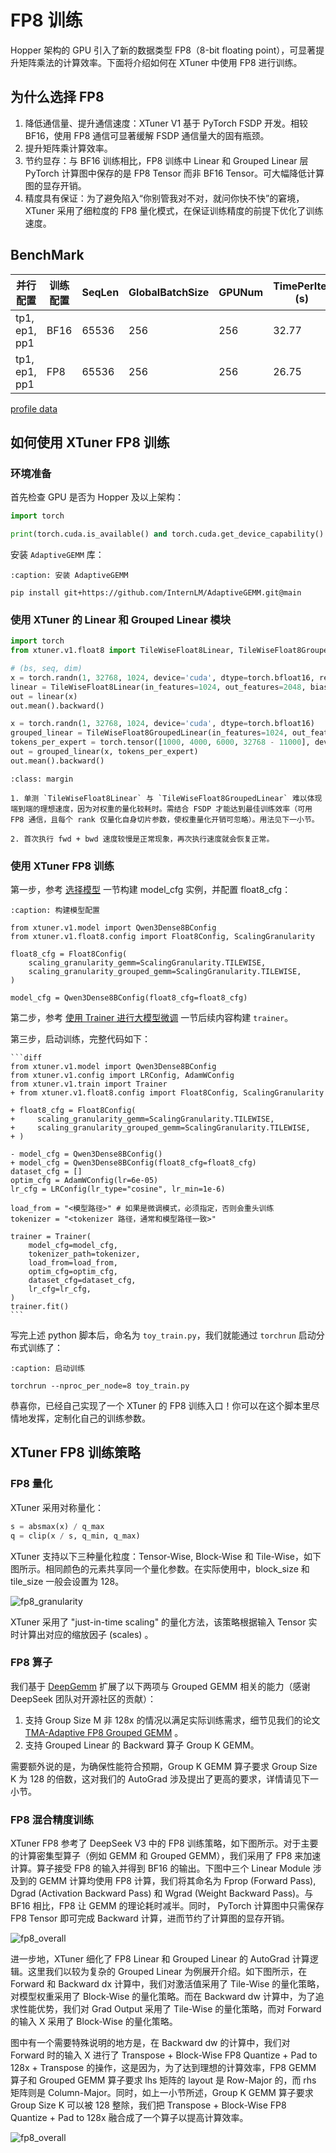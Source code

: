 # FP8 训练

Hopper 架构的 GPU 引入了新的数据类型 FP8（8-bit floating point），可显著提升矩阵乘法的计算效率。下面将介绍如何在 XTuner 中使用 FP8 进行训练。

## 为什么选择 FP8

1. 降低通信量、提升通信速度：XTuner V1 基于 PyTorch FSDP 开发。相较 BF16，使用 FP8 通信可显著缓解 FSDP 通信量大的固有瓶颈。
2. 提升矩阵乘计算效率。
3. 节约显存：与 BF16 训练相比，FP8 训练中 Linear 和 Grouped Linear 层 PyTorch 计算图中保存的是 FP8 Tensor 而非 BF16 Tensor。可大幅降低计算图的显存开销。
4. 精度具有保证：为了避免陷入“你别管我对不对，就问你快不快”的窘境，XTuner 采用了细粒度的 FP8 量化模式，在保证训练精度的前提下优化了训练速度。

## BenchMark

并行配置 | 训练配置 | SeqLen | GlobalBatchSize | GPUNum | TimePerIter (s) | Tokens/GPU/Second
-- | -- | -- | -- | -- | -- | --
tp1, ep1, pp1 | BF16 | 65536 | 256 | 256 | 32.77 | 2000
tp1, ep1, pp1 | FP8  | 65536 | 256 | 256 | 26.75 | 2450

[profile data](https://drive.google.com/file/d/1TW-DbsUCckKJS36-5YHJo73L1Nvlpv6h/view?usp=sharing)

## 如何使用 XTuner FP8 训练

### 环境准备

首先检查 GPU 是否为 Hopper 及以上架构：

```python
import torch

print(torch.cuda.is_available() and torch.cuda.get_device_capability() >= (8, 9))
```

安装 `AdaptiveGEMM` 库：

```{code-block} shell
:caption: 安装 AdaptiveGEMM

pip install git+https://github.com/InternLM/AdaptiveGEMM.git@main
```

### 使用 XTuner 的 Linear 和 Grouped Linear 模块

```python
import torch
from xtuner.v1.float8 import TileWiseFloat8Linear, TileWiseFloat8GroupedLinear

# (bs, seq, dim)
x = torch.randn(1, 32768, 1024, device='cuda', dtype=torch.bfloat16, requires_grad=True)
linear = TileWiseFloat8Linear(in_features=1024, out_features=2048, bias=False, device='cuda', dtype=torch.bfloat16)
out = linear(x)
out.mean().backward()

x = torch.randn(1, 32768, 1024, device='cuda', dtype=torch.bfloat16)
grouped_linear = TileWiseFloat8GroupedLinear(in_features=1024, out_features=2048, num_routed_experts=4, moe_bias=False).to(dtype=torch.bfloat16, device='cuda')
tokens_per_expert = torch.tensor([1000, 4000, 6000, 32768 - 11000], device='cuda')
out = grouped_linear(x, tokens_per_expert)
out.mean().backward()
```

```{tip}
:class: margin

1. 单测 `TileWiseFloat8Linear` 与 `TileWiseFloat8GroupedLinear` 难以体现端到端的理想速度，因为对权重的量化较耗时。需结合 FSDP 才能达到最佳训练效率（可用 FP8 通信，且每个 rank 仅量化自身切片参数，使权重量化开销可忽略）。用法见下一小节。

2. 首次执行 fwd + bwd 速度较慢是正常现象，再次执行速度就会恢复正常。
```

### 使用 XTuner FP8 训练

第一步，参考 [选择模型](model-cfg) 一节构建 model_cfg 实例，并配置 float8_cfg：

```{code-block} python
:caption: 构建模型配置

from xtuner.v1.model import Qwen3Dense8BConfig
from xtuner.v1.float8.config import Float8Config, ScalingGranularity

float8_cfg = Float8Config(
    scaling_granularity_gemm=ScalingGranularity.TILEWISE,
    scaling_granularity_grouped_gemm=ScalingGranularity.TILEWISE,
)

model_cfg = Qwen3Dense8BConfig(float8_cfg=float8_cfg)
```

第二步，参考 [使用 Trainer 进行大模型微调](trainer-sft) 一节后续内容构建 `trainer`。

第三步，启动训练，完整代码如下：

````{toggle}
```diff
from xtuner.v1.model import Qwen3Dense8BConfig
from xtuner.v1.config import LRConfig, AdamWConfig
from xtuner.v1.train import Trainer
+ from xtuner.v1.float8.config import Float8Config, ScalingGranularity

+ float8_cfg = Float8Config(
+     scaling_granularity_gemm=ScalingGranularity.TILEWISE,
+     scaling_granularity_grouped_gemm=ScalingGranularity.TILEWISE,
+ )

- model_cfg = Qwen3Dense8BConfig()
+ model_cfg = Qwen3Dense8BConfig(float8_cfg=float8_cfg)
dataset_cfg = []
optim_cfg = AdamWConfig(lr=6e-05)
lr_cfg = LRConfig(lr_type="cosine", lr_min=1e-6)

load_from = "<模型路径>" # 如果是微调模式，必须指定，否则会重头训练
tokenizer = "<tokenizer 路径，通常和模型路径一致>"

trainer = Trainer(
    model_cfg=model_cfg,
    tokenizer_path=tokenizer,
    load_from=load_from,
    optim_cfg=optim_cfg,
    dataset_cfg=dataset_cfg,
    lr_cfg=lr_cfg,
)
trainer.fit()
```
````

写完上述 python 脚本后，命名为 `toy_train.py`，我们就能通过 `torchrun` 启动分布式训练了：

```{code-block} bash
:caption: 启动训练

torchrun --nproc_per_node=8 toy_train.py
```

恭喜你，已经自己实现了一个 XTuner 的 FP8 训练入口！你可以在这个脚本里尽情地发挥，定制化自己的训练参数。

## XTuner FP8 训练策略

### FP8 量化

XTuner 采用对称量化：

```python
s = absmax(x) / q_max
q = clip(x / s, q_min, q_max)
```

XTuner 支持以下三种量化粒度：Tensor-Wise, Block-Wise 和 Tile-Wise，如下图所示。相同颜色的元素共享同一个量化参数。在实际使用中，block_size 和 tile_size 一般会设置为 128。

![fp8_granularity](../../../assets/images/float8/fp8_granularity.png)

XTuner 采用了 "just-in-time scaling" 的量化方法，该策略根据输入 Tensor 实时计算出对应的缩放因子 (scales) 。

### FP8 算子

我们基于 [DeepGemm](https://github.com/deepseek-ai/DeepGEMM/tree/3b3783d06cd4d06ac4ba048633e604151d1ee535) 扩展了以下两项与 Grouped GEMM 相关的能力（感谢 DeepSeek 团队对开源社区的贡献）：

1. 支持 Group Size M 非 128x 的情况以满足实际训练需求，细节见我们的论文 [TMA-Adaptive FP8 Grouped GEMM](https://arxiv.org/abs/2508.16584) 。
2. 支持 Grouped Linear 的 Backward 算子 Group K GEMM。

需要额外说的是，为确保性能符合预期，Group K GEMM 算子要求 Group Size K 为 128 的倍数，这对我们的 AutoGrad 涉及提出了更高的要求，详情请见下一小节。

### FP8 混合精度训练

XTuner FP8 参考了 DeepSeek V3 中的 FP8 训练策略，如下图所示。对于主要的计算密集型算子（例如 GEMM 和 Grouped GEMM），我们采用了 FP8 来加速计算。算子接受 FP8 的输入并得到 BF16 的输出。下图中三个 Linear Module 涉及到的 GEMM 计算均使用 FP8 计算，我们将其命名为 Fprop (Forward Pass), Dgrad (Activation Backward
Pass) 和 Wgrad (Weight Backward Pass)。与 BF16 相比，FP8 让 GEMM 的理论耗时减半。同时， PyTorch 计算图中只需保存 FP8 Tensor 即可完成 Backward 计算，进而节约了计算图的显存开销。

![fp8_overall](../../../assets/images/float8/fp8_overall.png)

进一步地，XTuner 细化了 FP8 Linear 和 Grouped Linear 的 AutoGrad 计算逻辑。这里我们以较为复杂的 Grouped Linear 为例展开介绍。如下图所示，在 Forward 和 Backward dx 计算中，我们对激活值采用了 Tile-Wise 的量化策略，对模型权重采用了 Block-Wise 的量化策略。而在 Backward dw 计算中，为了追求性能优势，我们对 Grad Output 采用了 Tile-Wise 的量化策略，而对 Forward 的输入 X 采用了 Block-Wise 的量化策略。

图中有一个需要特殊说明的地方是，在 Backward dw 的计算中，我们对 Forward 时的输入 X 进行了 Transpose + Block-Wise FP8 Quantize + Pad to 128x + Transpose 的操作，这是因为，为了达到理想的计算效率，FP8 GEMM 算子和 Grouped GEMM 算子要求 lhs 矩阵的 layout 是 Row-Major 的，而 rhs 矩阵则是 Column-Major。同时，如上一小节所述，Group K GEMM 算子要求 Group Size K 可以被 128 整除，我们把 Transpose + Block-Wise FP8 Quantize + Pad to 128x 融合成了一个算子以提高计算效率。

![fp8_overall](../../../assets/images/float8/fp8_autograd.png)

